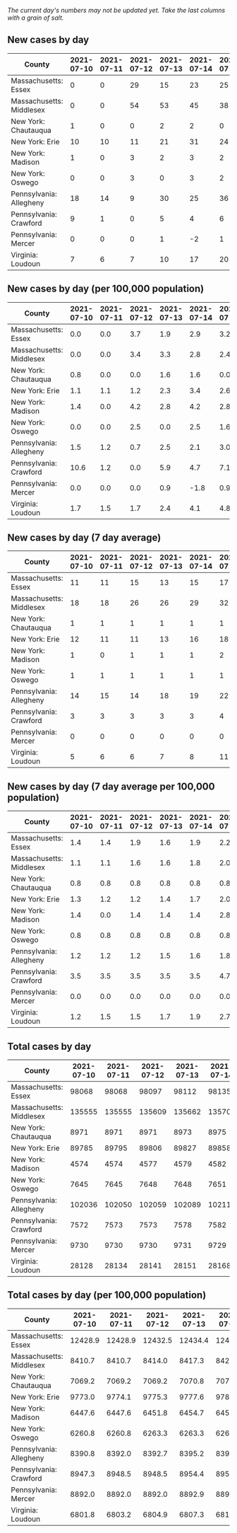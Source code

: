 _The current day's numbers may not be updated yet. Take the last columns with a grain of salt._
## New cases by day

| County | 2021-07-10 | 2021-07-11 | 2021-07-12 | 2021-07-13 | 2021-07-14 | 2021-07-15 | 2021-07-16 |
| --- | --- | --- | --- | --- | --- | --- | --- |
| Massachusetts: Essex | 0 | 0 | 29 | 15 | 23 | 25 | 13 |
| Massachusetts: Middlesex | 0 | 0 | 54 | 53 | 45 | 38 | 46 |
| New York: Chautauqua | 1 | 0 | 0 | 2 | 2 | 0 | 2 |
| New York: Erie | 10 | 10 | 11 | 21 | 31 | 24 | 29 |
| New York: Madison | 1 | 0 | 3 | 2 | 3 | 2 | 1 |
| New York: Oswego | 0 | 0 | 3 | 0 | 3 | 2 | 2 |
| Pennsylvania: Allegheny | 18 | 14 | 9 | 30 | 25 | 36 | 42 |
| Pennsylvania: Crawford | 9 | 1 | 0 | 5 | 4 | 6 | 2 |
| Pennsylvania: Mercer | 0 | 0 | 0 | 1 | -2 | 1 | 1 |
| Virginia: Loudoun | 7 | 6 | 7 | 10 | 17 | 20 | 19 |

## New cases by day (per 100,000 population)

| County | 2021-07-10 | 2021-07-11 | 2021-07-12 | 2021-07-13 | 2021-07-14 | 2021-07-15 | 2021-07-16 |
| --- | --- | --- | --- | --- | --- | --- | --- |
| Massachusetts: Essex | 0.0 | 0.0 | 3.7 | 1.9 | 2.9 | 3.2 | 1.6 |
| Massachusetts: Middlesex | 0.0 | 0.0 | 3.4 | 3.3 | 2.8 | 2.4 | 2.9 |
| New York: Chautauqua | 0.8 | 0.0 | 0.0 | 1.6 | 1.6 | 0.0 | 1.6 |
| New York: Erie | 1.1 | 1.1 | 1.2 | 2.3 | 3.4 | 2.6 | 3.2 |
| New York: Madison | 1.4 | 0.0 | 4.2 | 2.8 | 4.2 | 2.8 | 1.4 |
| New York: Oswego | 0.0 | 0.0 | 2.5 | 0.0 | 2.5 | 1.6 | 1.6 |
| Pennsylvania: Allegheny | 1.5 | 1.2 | 0.7 | 2.5 | 2.1 | 3.0 | 3.5 |
| Pennsylvania: Crawford | 10.6 | 1.2 | 0.0 | 5.9 | 4.7 | 7.1 | 2.4 |
| Pennsylvania: Mercer | 0.0 | 0.0 | 0.0 | 0.9 | -1.8 | 0.9 | 0.9 |
| Virginia: Loudoun | 1.7 | 1.5 | 1.7 | 2.4 | 4.1 | 4.8 | 4.6 |

## New cases by day (7 day average)

| County | 2021-07-10 | 2021-07-11 | 2021-07-12 | 2021-07-13 | 2021-07-14 | 2021-07-15 | 2021-07-16 |
| --- | --- | --- | --- | --- | --- | --- | --- |
| Massachusetts: Essex | 11 | 11 | 15 | 13 | 15 | 17 | 15 |
| Massachusetts: Middlesex | 18 | 18 | 26 | 26 | 29 | 32 | 34 |
| New York: Chautauqua | 1 | 1 | 1 | 1 | 1 | 1 | 1 |
| New York: Erie | 12 | 11 | 11 | 13 | 16 | 18 | 19 |
| New York: Madison | 1 | 0 | 1 | 1 | 1 | 2 | 2 |
| New York: Oswego | 1 | 1 | 1 | 1 | 1 | 1 | 1 |
| Pennsylvania: Allegheny | 14 | 15 | 14 | 18 | 19 | 22 | 25 |
| Pennsylvania: Crawford | 3 | 3 | 3 | 3 | 3 | 4 | 4 |
| Pennsylvania: Mercer | 0 | 0 | 0 | 0 | 0 | 0 | 0 |
| Virginia: Loudoun | 5 | 6 | 6 | 7 | 8 | 11 | 12 |

## New cases by day (7 day average per 100,000 population)

| County | 2021-07-10 | 2021-07-11 | 2021-07-12 | 2021-07-13 | 2021-07-14 | 2021-07-15 | 2021-07-16 |
| --- | --- | --- | --- | --- | --- | --- | --- |
| Massachusetts: Essex | 1.4 | 1.4 | 1.9 | 1.6 | 1.9 | 2.2 | 1.9 |
| Massachusetts: Middlesex | 1.1 | 1.1 | 1.6 | 1.6 | 1.8 | 2.0 | 2.1 |
| New York: Chautauqua | 0.8 | 0.8 | 0.8 | 0.8 | 0.8 | 0.8 | 0.8 |
| New York: Erie | 1.3 | 1.2 | 1.2 | 1.4 | 1.7 | 2.0 | 2.1 |
| New York: Madison | 1.4 | 0.0 | 1.4 | 1.4 | 1.4 | 2.8 | 2.8 |
| New York: Oswego | 0.8 | 0.8 | 0.8 | 0.8 | 0.8 | 0.8 | 0.8 |
| Pennsylvania: Allegheny | 1.2 | 1.2 | 1.2 | 1.5 | 1.6 | 1.8 | 2.1 |
| Pennsylvania: Crawford | 3.5 | 3.5 | 3.5 | 3.5 | 3.5 | 4.7 | 4.7 |
| Pennsylvania: Mercer | 0.0 | 0.0 | 0.0 | 0.0 | 0.0 | 0.0 | 0.0 |
| Virginia: Loudoun | 1.2 | 1.5 | 1.5 | 1.7 | 1.9 | 2.7 | 2.9 |

## Total cases by day

| County | 2021-07-10 | 2021-07-11 | 2021-07-12 | 2021-07-13 | 2021-07-14 | 2021-07-15 | 2021-07-16 |
| --- | --- | --- | --- | --- | --- | --- | --- |
| Massachusetts: Essex | 98068 | 98068 | 98097 | 98112 | 98135 | 98160 | 98173 |
| Massachusetts: Middlesex | 135555 | 135555 | 135609 | 135662 | 135707 | 135745 | 135791 |
| New York: Chautauqua | 8971 | 8971 | 8971 | 8973 | 8975 | 8975 | 8977 |
| New York: Erie | 89785 | 89795 | 89806 | 89827 | 89858 | 89882 | 89911 |
| New York: Madison | 4574 | 4574 | 4577 | 4579 | 4582 | 4584 | 4585 |
| New York: Oswego | 7645 | 7645 | 7648 | 7648 | 7651 | 7653 | 7655 |
| Pennsylvania: Allegheny | 102036 | 102050 | 102059 | 102089 | 102114 | 102150 | 102192 |
| Pennsylvania: Crawford | 7572 | 7573 | 7573 | 7578 | 7582 | 7588 | 7590 |
| Pennsylvania: Mercer | 9730 | 9730 | 9730 | 9731 | 9729 | 9730 | 9731 |
| Virginia: Loudoun | 28128 | 28134 | 28141 | 28151 | 28168 | 28188 | 28207 |

## Total cases by day (per 100,000 population)

| County | 2021-07-10 | 2021-07-11 | 2021-07-12 | 2021-07-13 | 2021-07-14 | 2021-07-15 | 2021-07-16 |
| --- | --- | --- | --- | --- | --- | --- | --- |
| Massachusetts: Essex | 12428.9 | 12428.9 | 12432.5 | 12434.4 | 12437.4 | 12440.5 | 12442.2 |
| Massachusetts: Middlesex | 8410.7 | 8410.7 | 8414.0 | 8417.3 | 8420.1 | 8422.5 | 8425.3 |
| New York: Chautauqua | 7069.2 | 7069.2 | 7069.2 | 7070.8 | 7072.3 | 7072.3 | 7073.9 |
| New York: Erie | 9773.0 | 9774.1 | 9775.3 | 9777.6 | 9781.0 | 9783.6 | 9786.7 |
| New York: Madison | 6447.6 | 6447.6 | 6451.8 | 6454.7 | 6458.9 | 6461.7 | 6463.1 |
| New York: Oswego | 6260.8 | 6260.8 | 6263.3 | 6263.3 | 6265.7 | 6267.4 | 6269.0 |
| Pennsylvania: Allegheny | 8390.8 | 8392.0 | 8392.7 | 8395.2 | 8397.2 | 8400.2 | 8403.6 |
| Pennsylvania: Crawford | 8947.3 | 8948.5 | 8948.5 | 8954.4 | 8959.1 | 8966.2 | 8968.6 |
| Pennsylvania: Mercer | 8892.0 | 8892.0 | 8892.0 | 8892.9 | 8891.1 | 8892.0 | 8892.9 |
| Virginia: Loudoun | 6801.8 | 6803.2 | 6804.9 | 6807.3 | 6811.4 | 6816.3 | 6820.9 |
